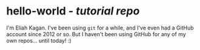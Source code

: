 # hello-world - *tutorial repo*

I'm Eliah Kagan. I've been using `git` for a while, and I've even had a GitHub account since 2012 or so. But I haven't been using GitHub for any of my own repos... until today! :)
